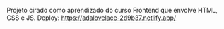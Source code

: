 Projeto cirado como aprendizado do curso Frontend que envolve HTML, CSS e JS.
Deploy: https://adalovelace-2d9b37.netlify.app/
